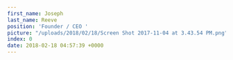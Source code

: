 ```yaml
---
first_name: Joseph
last_name: Reeve
position: 'Founder / CEO '
picture: "/uploads/2018/02/18/Screen Shot 2017-11-04 at 3.43.54 PM.png"
index: 0
date: 2018-02-18 04:57:39 +0000
---
```

